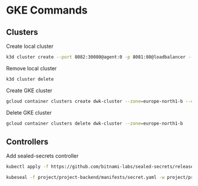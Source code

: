 # GKE Commands

## Clusters

Create local cluster
```bash
k3d cluster create --port 8082:30080@agent:0 -p 8081:80@loadbalancer --agents 2
```

Remove local cluster
```bash
k3d cluster delete
```

Create GKE cluster
```bash
gcloud container clusters create dwk-cluster --zone=europe-north1-b --cluster-version=1.29
```

Delete GKE cluster
```bash
gcloud container clusters delete dwk-cluster --zone=europe-north1-b
```

## Controllers

Add sealed-secrets controller
```bash
kubectl apply -f https://github.com/bitnami-labs/sealed-secrets/releases/download/v0.27.1/controller.yaml

kubeseal -f project/project-backend/manifests/secret.yaml -w project/project-backend/manifests/sealed-secret.yaml
```